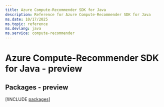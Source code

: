 ```yaml
---
title: Azure Compute-Recommender SDK for Java
description: Reference for Azure Compute-Recommender SDK for Java
ms.date: 10/17/2025
ms.topic: reference
ms.devlang: java
ms.service: compute-recommender
---
```

# Azure Compute-Recommender SDK for Java - preview
## Packages - preview
[!INCLUDE [packages](compute-recommender-index.md)]